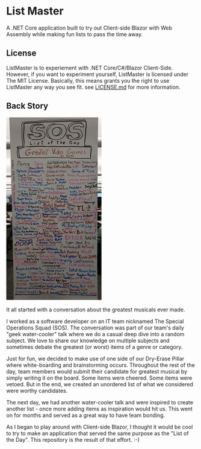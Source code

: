 # List Master
A .NET Core application built to try out Client-side Blazor with Web Assembly while making fun lists to pass the time away.

## License
ListMaster is to experiement with .NET Core/C#/Blazor Client-Side. However, if you want to experiment yourself, ListMaster is licensed under The MIT License. Basically, this means grants you the right to use ListMaster any way you see fit. see [LICENSE.md](https://raw.githubusercontent.com/bluementat/listmaster/master/LICENSE.md) for more information.

## Back Story

![](https://raw.githubusercontent.com/bluementat/listmaster/master/ListMaster/Server/Artwork/20191021_170153.jpg)


It all started with a conversation about the greatest musicals ever made. 

I worked as a software developer on an IT team nicknamed The Special Operations Squad (SOS). The conversation was part of our team's daily "geek water-cooler" talk where we do a casual deep dive into a random subject. We love to share our knowledge on multiple subjects and sometimes debate the greatest (or worst) items of a genre or category. 

Just for fun, we decided to make use of one side of our Dry-Erase Pillar where white-boarding and brainstorming occurs. Throughout the rest of the day, team members would submit their candidate for greatest musical by simply writing it on the board. Some items were cheered. Some items were vetoed. But in the end, we created an unordered list of what we considered were worthy candidates.

The next day, we had another water-cooler talk and were inspired to create another list - once more adding items as inspiration would hit us. This went on for months and served as a great way to have team bonding.

As I began to play around with Client-side Blazor, I thought it would be cool to try to make an application that served the same purpose as the "List of the Day". This repository is the result of that effort. :-)



 